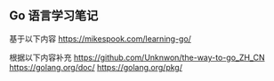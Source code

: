 Go 语言学习笔记
---
基于以下内容
	https://mikespook.com/learning-go/

根据以下内容补充
	https://github.com/Unknwon/the-way-to-go_ZH_CN
	https://golang.org/doc/
	https://golang.org/pkg/


